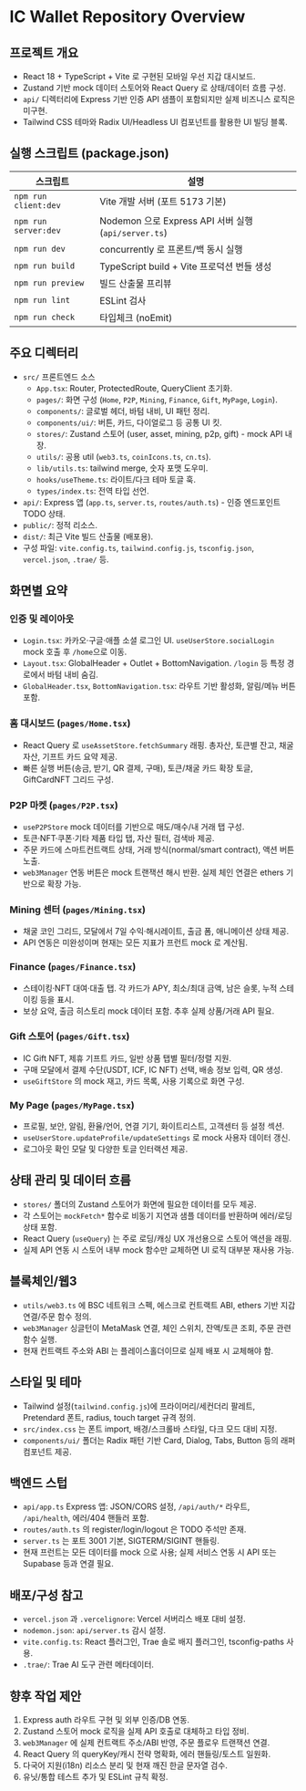 ﻿# IC Wallet Repository Overview

## 프로젝트 개요
- React 18 + TypeScript + Vite 로 구현된 모바일 우선 지갑 대시보드.
- Zustand 기반 mock 데이터 스토어와 React Query 로 상태/데이터 흐름 구성.
- `api/` 디렉터리에 Express 기반 인증 API 샘플이 포함되지만 실제 비즈니스 로직은 미구현.
- Tailwind CSS 테마와 Radix UI/Headless UI 컴포넌트를 활용한 UI 빌딩 블록.

## 실행 스크립트 (package.json)
| 스크립트 | 설명 |
| --- | --- |
| `npm run client:dev` | Vite 개발 서버 (포트 5173 기본) |
| `npm run server:dev` | Nodemon 으로 Express API 서버 실행 (`api/server.ts`) |
| `npm run dev` | concurrently 로 프론트/백 동시 실행 |
| `npm run build` | TypeScript build + Vite 프로덕션 번들 생성 |
| `npm run preview` | 빌드 산출물 프리뷰 |
| `npm run lint` | ESLint 검사 |
| `npm run check` | 타입체크 (noEmit) |

## 주요 디렉터리
- `src/` 프론트엔드 소스
  - `App.tsx`: Router, ProtectedRoute, QueryClient 초기화.
  - `pages/`: 화면 구성 (`Home`, `P2P`, `Mining`, `Finance`, `Gift`, `MyPage`, `Login`).
  - `components/`: 글로벌 헤더, 바텀 내비, UI 패턴 정리.
  - `components/ui/`: 버튼, 카드, 다이얼로그 등 공통 UI 킷.
  - `stores/`: Zustand 스토어 (user, asset, mining, p2p, gift) - mock API 내장.
  - `utils/`: 공용 util (`web3.ts`, `coinIcons.ts`, `cn.ts`).
  - `lib/utils.ts`: tailwind merge, 숫자 포맷 도우미.
  - `hooks/useTheme.ts`: 라이트/다크 테마 토글 훅.
  - `types/index.ts`: 전역 타입 선언.
- `api/`: Express 앱 (`app.ts`, `server.ts`, `routes/auth.ts`) - 인증 엔드포인트 TODO 상태.
- `public/`: 정적 리소스.
- `dist/`: 최근 Vite 빌드 산출물 (배포용).
- 구성 파일: `vite.config.ts`, `tailwind.config.js`, `tsconfig.json`, `vercel.json`, `.trae/` 등.

## 화면별 요약
### 인증 및 레이아웃
- `Login.tsx`: 카카오·구글·애플 소셜 로그인 UI. `useUserStore.socialLogin` mock 호출 후 `/home`으로 이동.
- `Layout.tsx`: GlobalHeader + Outlet + BottomNavigation. `/login` 등 특정 경로에서 바텀 내비 숨김.
- `GlobalHeader.tsx`, `BottomNavigation.tsx`: 라우트 기반 활성화, 알림/메뉴 버튼 포함.

### 홈 대시보드 (`pages/Home.tsx`)
- React Query 로 `useAssetStore.fetchSummary` 래핑. 총자산, 토큰별 잔고, 채굴 자산, 기프트 카드 요약 제공.
- 빠른 실행 버튼(송금, 받기, QR 결제, 구매), 토큰/채굴 카드 확장 토글, GiftCardNFT 그리드 구성.

### P2P 마켓 (`pages/P2P.tsx`)
- `useP2PStore` mock 데이터를 기반으로 매도/매수/내 거래 탭 구성.
- 토큰·NFT·쿠폰·기타 제품 타입 탭, 자산 필터, 검색바 제공.
- 주문 카드에 스마트컨트랙트 상태, 거래 방식(normal/smart contract), 액션 버튼 노출.
- `web3Manager` 연동 버튼은 mock 트랜잭션 해시 반환. 실제 체인 연결은 ethers 기반으로 확장 가능.

### Mining 센터 (`pages/Mining.tsx`)
- 채굴 코인 그리드, 모달에서 7일 수익·해시레이트, 출금 폼, 애니메이션 상태 제공.
- API 연동은 미완성이며 현재는 모든 지표가 프런트 mock 로 계산됨.

### Finance (`pages/Finance.tsx`)
- 스테이킹·NFT 대여·대출 탭. 각 카드가 APY, 최소/최대 금액, 남은 슬롯, 누적 스테이킹 등을 표시.
- 보상 요약, 출금 히스토리 mock 데이터 포함. 추후 실제 상품/거래 API 필요.

### Gift 스토어 (`pages/Gift.tsx`)
- IC Gift NFT, 제휴 기프트 카드, 일반 상품 탭별 필터/정렬 지원.
- 구매 모달에서 결제 수단(USDT, ICF, IC NFT) 선택, 배송 정보 입력, QR 생성.
- `useGiftStore` 의 mock 재고, 카드 목록, 사용 기록으로 화면 구성.

### My Page (`pages/MyPage.tsx`)
- 프로필, 보안, 알림, 환율/언어, 연결 기기, 화이트리스트, 고객센터 등 설정 섹션.
- `useUserStore.updateProfile/updateSettings` 로 mock 사용자 데이터 갱신.
- 로그아웃 확인 모달 및 다양한 토글 인터랙션 제공.

## 상태 관리 및 데이터 흐름
- `stores/` 폴더의 Zustand 스토어가 화면에 필요한 데이터를 모두 제공.
- 각 스토어는 `mockFetch*` 함수로 비동기 지연과 샘플 데이터를 반환하며 에러/로딩 상태 포함.
- React Query (`useQuery`) 는 주로 로딩/캐싱 UX 개선용으로 스토어 액션을 래핑.
- 실제 API 연동 시 스토어 내부 mock 함수만 교체하면 UI 로직 대부분 재사용 가능.

## 블록체인/웹3
- `utils/web3.ts` 에 BSC 네트워크 스펙, 에스크로 컨트랙트 ABI, ethers 기반 지갑 연결/주문 함수 정의.
- `web3Manager` 싱글턴이 MetaMask 연결, 체인 스위치, 잔액/토큰 조회, 주문 관련 함수 실행.
- 현재 컨트랙트 주소와 ABI 는 플레이스홀더이므로 실제 배포 시 교체해야 함.

## 스타일 및 테마
- Tailwind 설정(`tailwind.config.js`)에 프라이머리/세컨더리 팔레트, Pretendard 폰트, radius, touch target 규격 정의.
- `src/index.css` 는 폰트 import, 배경/스크롤바 스타일, 다크 모드 대비 지정.
- `components/ui/` 폴더는 Radix 패턴 기반 Card, Dialog, Tabs, Button 등의 래퍼 컴포넌트 제공.

## 백엔드 스텁
- `api/app.ts` Express 앱: JSON/CORS 설정, `/api/auth/*` 라우트, `/api/health`, 에러/404 핸들러 포함.
- `routes/auth.ts` 의 register/login/logout 은 TODO 주석만 존재.
- `server.ts` 는 포트 3001 기본, SIGTERM/SIGINT 핸들링.
- 현재 프런트는 모든 데이터를 mock 으로 사용; 실제 서비스 연동 시 API 또는 Supabase 등과 연결 필요.

## 배포/구성 참고
- `vercel.json` 과 `.vercelignore`: Vercel 서버리스 배포 대비 설정.
- `nodemon.json`: `api/server.ts` 감시 설정.
- `vite.config.ts`: React 플러그인, Trae 솔로 배지 플러그인, tsconfig-paths 사용.
- `.trae/`: Trae AI 도구 관련 메타데이터.

## 향후 작업 제안
1. Express auth 라우트 구현 및 외부 인증/DB 연동.
2. Zustand 스토어 mock 로직을 실제 API 호출로 대체하고 타입 정비.
3. `web3Manager` 에 실제 컨트랙트 주소/ABI 반영, 주문 플로우 트랜잭션 연결.
4. React Query 의 queryKey/캐시 전략 명확화, 에러 핸들링/토스트 일원화.
5. 다국어 지원(i18n) 리소스 분리 및 현재 깨진 한글 문자열 검수.
6. 유닛/통합 테스트 추가 및 ESLint 규칙 확정.

